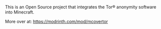 

This is an Open Source project that integrates the Tor® anonymity software into Minecraft.

More over at: https://modrinth.com/mod/mcovertor
